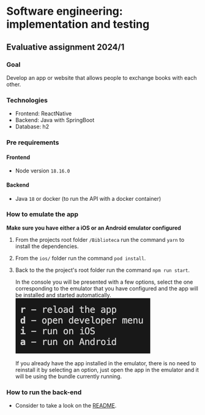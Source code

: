 # Software engineering: implementation and testing
## Evaluative assignment 2024/1

### Goal
Develop an app or website that allows people to exchange books with each other.

### Technologies
- Frontend: ReactNative
- Backend: Java with SpringBoot
- Database: h2

### Pre requirements
#### Frontend
- Node version `18.16.0`
#### Backend
- Java `18` or docker (to run the API with a docker container)

### How to emulate the app
**Make sure you have either a iOS or an Android emulator configured**
1. From the projects root folder `/Biblioteca` run the command `yarn` to install the dependencies.
2. From the `ios/` folder run the command `pod install`.
3. Back to the the project's root folder run the command `npm run start`.

    In the console you will be presented with a few options, select the one corresponding to the emulator that you have configured and the app will be installed and started automatically.
    ![console example](console-example.png)

    If you already have the app installed in the emulator, there is no need to reinstall it by selecting an option, just open the app in the emulator and it will be using the bundle currently running.

### How to run the back-end
- Consider to take a look on the [ README](library-api\README.md).